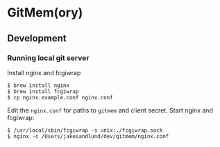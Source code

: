 # GitMem(ory)


## Development

### Running local git server

Install nginx and fcgiwrap
```
$ brew install nginx
$ brew install fcgiwrap
$ cp nginx.example.conf nginx.conf
```

Edit the `nginx.conf` for paths to `gitmem` and client secret. Start nginx and fcgiwrap:

```
$ /usr/local/sbin/fcgiwrap -s unix:./fcgiwrap.sock
$ nginx -c /Users/jakesandlund/dev/gitmem/nginx.conf
```
